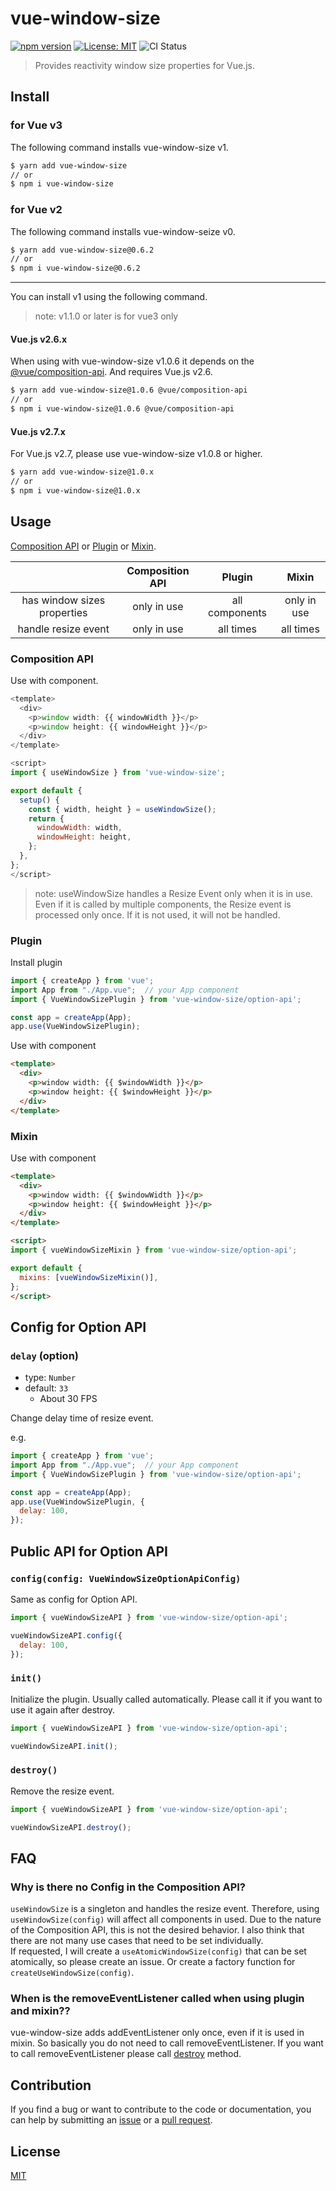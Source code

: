 # vue-window-size

[![npm version](https://badge.fury.io/js/vue-window-size.svg)](https://badge.fury.io/js/vue-window-size)
[![License: MIT](https://img.shields.io/badge/License-MIT-green.svg)](https://opensource.org/licenses/MIT)
![CI Status](https://github.com/mya-ake/vue-window-size/workflows/Main%20Workflow/badge.svg)

> Provides reactivity window size properties for Vue.js.

## Install

### for Vue v3

The following command installs vue-window-size v1.

```bash
$ yarn add vue-window-size
// or
$ npm i vue-window-size
```

### for Vue v2

The following command installs vue-window-seize v0.

```bash
$ yarn add vue-window-size@0.6.2
// or
$ npm i vue-window-size@0.6.2
```

---

You can install v1 using the following command.

> note: v1.1.0 or later is for vue3 only

#### Vue.js v2.6.x

When using with vue-window-size v1.0.6 it depends on the [@vue/composition-api](https://github.com/vuejs/composition-api).
And requires Vue.js v2.6.

```bash
$ yarn add vue-window-size@1.0.6 @vue/composition-api
// or
$ npm i vue-window-size@1.0.6 @vue/composition-api
```

#### Vue.js v2.7.x

For Vue.js v2.7, please use vue-window-size v1.0.8 or higher.

```bash
$ yarn add vue-window-size@1.0.x
// or
$ npm i vue-window-size@1.0.x
```

## Usage

[Composition API](#Composition_API) or [Plugin](#Plugin) or [Mixin](#Mixin).

|                             | Composition API |     Plugin     |    Mixin    |
| :-------------------------: | :-------------: | :------------: | :---------: |
| has window sizes properties |   only in use   | all components | only in use |
|     handle resize event     |   only in use   |   all times    |  all times  |

### Composition API

Use with component.

```JavaScript
<template>
  <div>
    <p>window width: {{ windowWidth }}</p>
    <p>window height: {{ windowHeight }}</p>
  </div>
</template>

<script>
import { useWindowSize } from 'vue-window-size';

export default {
  setup() {
    const { width, height } = useWindowSize();
    return {
      windowWidth: width,
      windowHeight: height,
    };
  },
};
</script>
```

> note: useWindowSize handles a Resize Event only when it is in use.
> Even if it is called by multiple components, the Resize event is processed only once.
> If it is not used, it will not be handled.

### Plugin

Install plugin

```JavaScript
import { createApp } from 'vue';
import App from "./App.vue";  // your App component
import { VueWindowSizePlugin } from 'vue-window-size/option-api';

const app = createApp(App);
app.use(VueWindowSizePlugin);
```

Use with component

```HTML
<template>
  <div>
    <p>window width: {{ $windowWidth }}</p>
    <p>window height: {{ $windowHeight }}</p>
  </div>
</template>
```

### Mixin

Use with component

```HTML
<template>
  <div>
    <p>window width: {{ $windowWidth }}</p>
    <p>window height: {{ $windowHeight }}</p>
  </div>
</template>

<script>
import { vueWindowSizeMixin } from 'vue-window-size/option-api';

export default {
  mixins: [vueWindowSizeMixin()],
};
</script>
```

## Config for Option API

### `delay` (option)

- type: `Number`
- default: `33`
  - About 30 FPS

Change delay time of resize event.

e.g.

```JavaScript
import { createApp } from 'vue';
import App from "./App.vue";  // your App component
import { VueWindowSizePlugin } from 'vue-window-size/option-api';

const app = createApp(App);
app.use(VueWindowSizePlugin, {
  delay: 100,
});
```

## Public API for Option API

### `config(config: VueWindowSizeOptionApiConfig)`

Same as config for Option API.

```JavaScript
import { vueWindowSizeAPI } from 'vue-window-size/option-api';

vueWindowSizeAPI.config({
  delay: 100,
});
```

### `init()`

Initialize the plugin.
Usually called automatically.
Please call it if you want to use it again after destroy.

```JavaScript
import { vueWindowSizeAPI } from 'vue-window-size/option-api';

vueWindowSizeAPI.init();
```

### `destroy()`

Remove the resize event.

```JavaScript
import { vueWindowSizeAPI } from 'vue-window-size/option-api';

vueWindowSizeAPI.destroy();
```

## FAQ

### Why is there no Config in the Composition API?

`useWindowSize` is a singleton and handles the resize event.
Therefore, using `useWindowSize(config)` will affect all components in used.
Due to the nature of the Composition API, this is not the desired behavior.
I also think that there are not many use cases that need to be set individually.  
If requested, I will create a `useAtomicWindowSize(config)` that can be set atomically, so please create an issue.
Or create a factory function for `createUseWindowSize(config)`.

### When is the removeEventListener called when using plugin and mixin??

vue-window-size adds addEventListener only once, even if it is used in mixin.
So basically you do not need to call removeEventListener.
If you want to call removeEventListener please call [destroy](#destroy) method.

## Contribution

If you find a bug or want to contribute to the code or documentation, you can help by submitting an [issue](https://github.com/mya-ake/vue-window-size/issues) or a [pull request](https://github.com/mya-ake/vue-window-size/pulls).

## License

[MIT](https://github.com/mya-ake/vue-window-size/blob/master/LICENSE)
